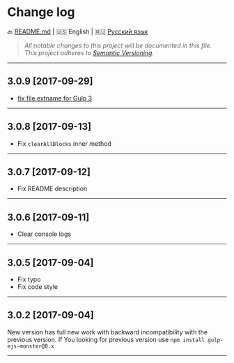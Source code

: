 # Change log

:back: [README.md](./README.md) 
|
:us: English
|
:ru: [Русский язык](./CHANGELOG-RU.md)

> _All notable changes to this project will be documented in this file._  
> _This project adheres to [Semantic Versioning](http://semver.org/)._

---

## 3.0.9 [2017-09-29]

- [fix file extname for Gulp 3](https://github.com/dutchenkoOleg/gulp-ejs-monster/pull/4)

---

## 3.0.8 [2017-09-13]

- Fix `clearAllBlocks` inner method

---

## 3.0.7 [2017-09-12]

- Fix README description

---

## 3.0.6 [2017-09-11]

- Clear console logs

---

## 3.0.5 [2017-09-04]

- Fix typo
- Fix code style

---

## 3.0.2 [2017-09-04]

New version has full new work with backward incompatibility with the previous version. If You looking for previous version use `npm install gulp-ejs-monster@0.x`  

---
